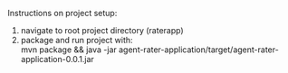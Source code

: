 Instructions on project setup:
1. navigate to root project directory (raterapp)
2. package and run project with:\
    mvn package && java -jar agent-rater-application/target/agent-rater-application-0.0.1.jar